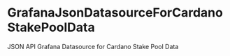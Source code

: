 # GrafanaJsonDatasourceForCardanoStakePoolData
JSON API Grafana Datasource for Cardano Stake Pool Data
